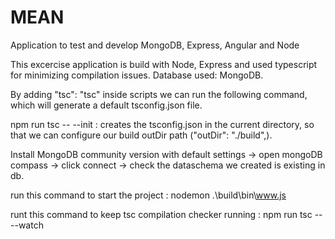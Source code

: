 # MEAN
Application to test and develop MongoDB, Express, Angular and Node


This excercise application is build with Node, Express and used typescript for minimizing compilation issues. Database used: MongoDB.

By adding "tsc": "tsc" inside scripts we can run the following command, which will generate a default tsconfig.json file.

npm run tsc -- --init : creates the tsconfig.json in the current directory, so that we can configure our build outDir path ("outDir": "./build",).

Install MongoDB community version with default settings -> open mongoDB compass -> click connect -> check the dataschema we created is existing in db.

run this command to start the project : nodemon .\build\bin\www.js

runt this command to keep tsc compilation checker running : npm run tsc -- --watch
